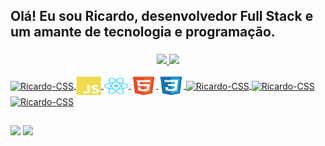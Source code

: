 ## Olá!  Eu sou Ricardo, desenvolvedor Full Stack e um amante de tecnologia e programação.</br>
<div align="center">
   
    
</div>

###

<div align="center">
<a href="https://github.com/RicardoFerrazPereira">
<img height="130em" src="https://github-readme-stats.vercel.app/api?username=RicardoFerrazPereira&show_icons=true&theme=github_dark&include_all_commits=true&count_private=true"/>
<img height="130em" src="https://github-readme-stats.vercel.app/api/top-langs/?username=RicardoFerrazPereira&layout=compact&langs_count=7&theme=github_dark"/>
</div>
  
  
  
<div style="display: inline_block"><br>
<img align="center" alt="Ricardo-CSS" height="50" width="50" src="https://cdn.jsdelivr.net/gh/devicons/devicon/icons/java/java-original-wordmark.svg"/>
<img align="center" alt="Ricardo-Js" height="30" width="40" src="https://raw.githubusercontent.com/devicons/devicon/master/icons/javascript/javascript-plain.svg">
<!--   <img align="center" alt="Ricardo-Ts" height="30" width="40" src="https://raw.githubusercontent.com/devicons/devicon/master/icons/typescript/typescript-plain.svg"> -->
<img align="center" alt="Ricardo-React" height="30" width="40" src="https://raw.githubusercontent.com/devicons/devicon/master/icons/react/react-original.svg">
<img align="center" alt="Ricardo-HTML" height="30" width="40" src="https://raw.githubusercontent.com/devicons/devicon/master/icons/html5/html5-original.svg">
<img align="center" alt="Ricardo-CSS" height="30" width="40" src="https://raw.githubusercontent.com/devicons/devicon/master/icons/css3/css3-original.svg">
<img align="center" alt="Ricardo-CSS" height="35" width="35" src="https://cdn.jsdelivr.net/gh/devicons/devicon/icons/postgresql/postgresql-original.svg">
<img align="center" alt="Ricardo-CSS" height="33" width="33" src="https://cdn.jsdelivr.net/gh/devicons/devicon/icons/spring/spring-original.svg">
<img align="center" alt="Ricardo-CSS" height="35" width="35" src="https://cdn.jsdelivr.net/gh/devicons/devicon/icons/bootstrap/bootstrap-plain.svg">             
          

<!--   <img align="center" alt="Ricardo-Python" height="30" width="40" src="https://raw.githubusercontent.com/devicons/devicon/master/icons/python/python-original.svg"> -->
<!--   <img align="center" alt="Ricardo-Csharp" height="30" width="40" src="https://raw.githubusercontent.com/devicons/devicon/master/icons/csharp/csharp-original.svg"> -->

</div>
  
 ##
  
 <div>
 <a href = "mailto:sourprog@gmail.com"><img src="https://img.shields.io/badge/-Gmail-%23333?style=for-the-badge&logo=gmail&logoColor=white" target="_blank"></a>
 <a href="https://www.linkedin.com/in/ricardo-ferraz-pereira-49b01ba3/" target="_blank"><img src="https://img.shields.io/badge/-LinkedIn-%230077B5?style=for-the-badge&logo=linkedin&logoColor=white" target="_blank"></a>
 <!--   <a href="https://www.instagram.com/ricardo_sour/" target="_blank"><img src="https://img.shields.io/badge/-Instagram-%23E4405F?style=for-the-badge&logo=instagram&logoColor=white" target="_blank"></a> -->
 
###
   
</div>

